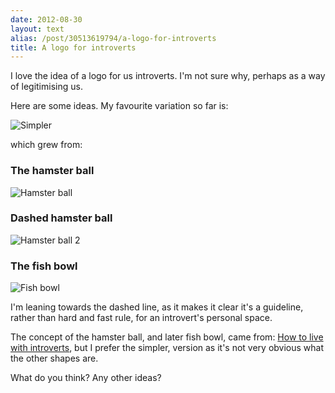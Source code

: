 ```yaml
---
date: 2012-08-30
layout: text
alias: /post/30513619794/a-logo-for-introverts
title: A logo for introverts
---
```


I love the idea of a logo for us introverts. I'm not sure why, perhaps as a way of legitimising us.

Here are some ideas. My favourite variation so far is:

![Simpler](http://dribbble.s3.amazonaws.com/users/3921/screenshots/709087/simple.png)


which grew from:

### The hamster ball
![Hamster ball](http://dribbble.s3.amazonaws.com/users/3921/screenshots/708970/introvertlogo.png)


### Dashed hamster ball
![Hamster ball 2](http://dribbble.s3.amazonaws.com/users/3921/screenshots/708985/introvertlogodashed.png)


### The fish bowl
![Fish bowl](http://dribbble.s3.amazonaws.com/users/3921/screenshots/709004/fishbowl.png)


I'm leaning towards the dashed line, as it makes it clear it's a guideline, rather than hard and fast rule, for an introvert's personal space.

The concept of the hamster ball, and later fish bowl, came from: [How to live with introverts](http://blog.latentflip.com/post/30513286517/how-to-live-with-introverts), but I prefer the simpler, version as it's not very obvious what the other shapes are.

What do you think? Any other ideas?
